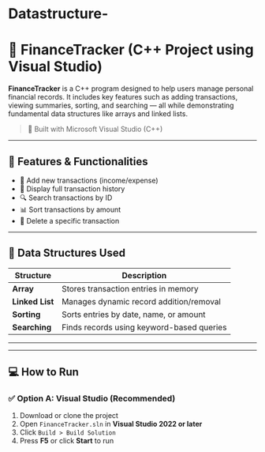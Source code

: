 # Datastructure-
# 💼 FinanceTracker (C++ Project using Visual Studio)

**FinanceTracker** is a C++ program designed to help users manage personal financial records. It includes key features such as adding transactions, viewing summaries, sorting, and searching — all while demonstrating fundamental data structures like arrays and linked lists.

> 🔧 Built with Microsoft Visual Studio (C++)  


---

## 🧠 Features & Functionalities

- 📌 Add new transactions (income/expense)
- 📜 Display full transaction history
- 🔍 Search transactions by ID
- 📊 Sort transactions by amount 
- 🧹 Delete a specific transaction

---

## 🔢 Data Structures Used

| Structure      | Description |
|----------------|-------------|
| **Array**      | Stores transaction entries in memory |
| **Linked List**| Manages dynamic record addition/removal |
| **Sorting**    | Sorts entries by date, name, or amount |
| **Searching**  | Finds records using keyword-based queries |

---


---

## 💻 How to Run

### ✅ Option A: Visual Studio (Recommended)

1. Download or clone the project
2. Open `FinanceTracker.sln` in **Visual Studio 2022 or later**
3. Click `Build > Build Solution`
4. Press **F5** or click **Start** to run

  




